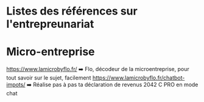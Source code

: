 # Listes des références sur l'entrepreunariat

# Micro-entreprise

https://www.lamicrobyflo.fr/ ➡️ Flo, décodeur de la microentreprise, pour tout savoir sur le sujet, facilement
https://www.lamicrobyflo.fr/chatbot-impots/ ➡️ Réalise pas à pas ta déclaration de revenus 2042 C PRO en mode chat
